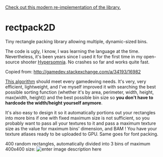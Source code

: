 [Check out this modern re-implementation of the library.](https://github.com/TeamHypersomnia/rectpack2D/tree/master)

# rectpack2D

Tiny rectangle packing library allowing multiple, dynamic-sized bins.

The code is ugly, I know, I was learning the language at the time.
Nevertheless, it's been years since I used it for the first time in my open-source shooter [Hypersomnia][3].
No crashes so far and works quite fast.

Copied from: http://gamedev.stackexchange.com/a/34193/16982

[This algorithm][1] should meet every gamedeving needs. 
It's very, very efficient, lightweight, and I've myself improved it with searching the best possible sorting function 
(whether it's by area, perimeter, width, height, max(width, height)) 
and the best possible bin size so **you don't have to hardcode the width/height yourself anymore**.

It's also easy to  design it so it automatically portions out your rectangles into more bins
if one with fixed maximum size is not sufficient, so you probably want to pass all your textures to it
and pass a maximum texture size as the value for maximum bins' dimension, and BAM ! 
You have your texture atlases ready to be uploaded to GPU. Same goes for font packing.

400 random rectangles, automatically divided into 3 bins of maximum 400x400 size:
![enter image description here][2]


  [1]: http://www.blackpawn.com/texts/lightmaps/default.html
  [2]: http://i.stack.imgur.com/mOgcn.png
  [3]: https://github.com/TeamHypersomnia/Hypersomnia

